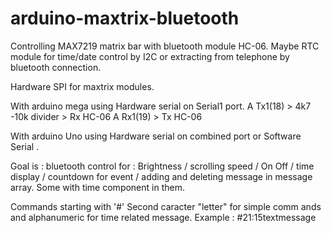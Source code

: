 # arduino-maxtrix-bluetooth


Controlling MAX7219 matrix bar with bluetooth module HC-06.
Maybe RTC module for time/date control by I2C or extracting from telephone by bluetooth connection.

Hardware SPI for maxtrix modules.

With arduino mega using Hardware serial on Serial1 port.
A Tx1(18) > 4k7 -10k divider > Rx HC-06
A Rx1(19) >                    Tx HC-06

With arduino Uno  using Hardware serial on combined port or Software Serial .

Goal is : bluetooth control for :
Brightness / scrolling speed / On Off / time display / countdown for event / adding and deleting message in message array. Some with time component in them.

Commands starting with '#'
Second caracter "letter" for simple comm ands and alphanumeric for time related message.
   Example : #21:15textmessage



